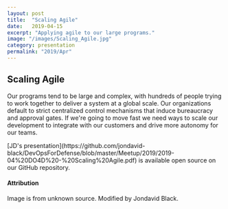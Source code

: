 ```yaml
---
layout: post
title:  "Scaling Agile"
date:   2019-04-15
excerpt: "Applying agile to our large programs."
image: "/images/Scaling_Agile.jpg"
category: presentation
permalink: "2019/Apr"
---
```


## Scaling Agile

Our programs tend to be large and complex, with hundreds of people trying to work together to deliver a system at a global scale.  Our 
organizations default to strict centralized control mechanisms that induce bureaucracy and approval gates.  If we're going to move fast 
we need ways to scale our development to integrate with our customers and drive more autonomy for our teams.
									

<div class="box" markdown="1">
[JD's presentation](https://github.com/jondavid-black/DevOpsForDefense/blob/master/Meetup/2019/2019-04%20DO4D%20-%20Scaling%20Agile.pdf) is available open source on our GitHub repository.
</div>

#### Attribution

Image is from unknown source.  Modified by Jondavid Black.